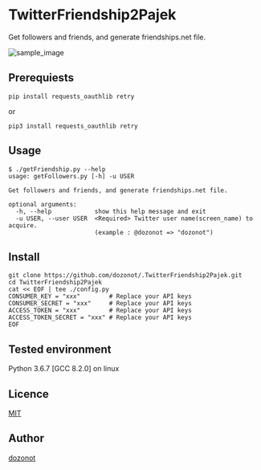 # TwitterFriendship2Pajek

Get followers and friends, and generate friendships.net file.

![sample_image](https://user-images.githubusercontent.com/31640715/50738602-19551700-1219-11e9-90c9-f21097cec315.png)

## Prerequiests

```
pip install requests_oauthlib retry
```

or

```
pip3 install requests_oauthlib retry
```

## Usage

```
$ ./getFriendship.py --help
usage: getFollowers.py [-h] -u USER

Get followers and friends, and generate friendships.net file.

optional arguments:
  -h, --help            show this help message and exit
  -u USER, --user USER  <Required> Twitter user name(screen_name) to acquire.
                        (example : @dozonot => "dozonot")
```

## Install

```
git clone https://github.com/dozonot/.TwitterFriendship2Pajek.git
cd TwitterFriendship2Pajek
cat << EOF | tee ./config.py
CONSUMER_KEY = "xxx"        # Replace your API keys
CONSUMER_SECRET = "xxx"     # Replace your API keys
ACCESS_TOKEN = "xxx"        # Replace your API keys
ACCESS_TOKEN_SECRET = "xxx" # Replace your API keys
EOF
```

## Tested environment
Python 3.6.7 
[GCC 8.2.0] on linux

## Licence

[MIT](https://github.com/tcnksm/tool/blob/master/LICENCE)

## Author

[dozonot](https://github.com/dozonot)
